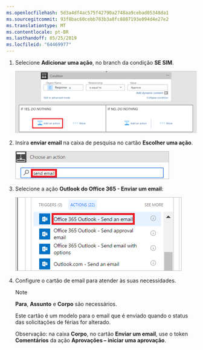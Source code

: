 ```yaml
---
ms.openlocfilehash: 5d3a4df4ac575f42790a2748aa9cebad05348da1
ms.sourcegitcommit: 93f8bac60cebb783b3a8fc8887193e094d4e27e2
ms.translationtype: MT
ms.contentlocale: pt-BR
ms.lasthandoff: 05/25/2019
ms.locfileid: "64469977"
---
```

1. Selecione **Adicionar uma ação**, no branch da condição **SE SIM**.
   
    ![adicionar nova etapa](media/modern-approvals/add-action-after-condition.png)
2. Insira **enviar email** na caixa de pesquisa no cartão **Escolher uma ação**.
   
    ![procurar por ações de email](media/modern-approvals/search-send-email-yes.png)
3. Selecione a ação **Outlook do Office 365 - Enviar um email**:
   
    ![selecione “enviar uma ação de email”](media/modern-approvals/select-send-email-yes.png)
4. Configure o cartão de email para atender às suas necessidades.
   
     >[!NOTE]
     > **Para**, **Assunto** e **Corpo** são necessários.
     >
     >
   
     Este cartão é um modelo para o email que é enviado quando o status das solicitações de férias for alterado.
   
     Observação: na caixa **Corpo**, no cartão **Enviar um email**, use o token **Comentários** da ação **Aprovações – iniciar uma aprovação**.

